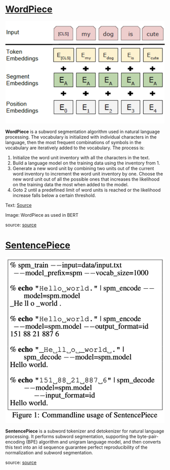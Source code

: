 # [WordPiece](https://paperswithcode.com/method/wordpiece)
![](./img/Screen_Shot_2020-05-30_at_12.57.20_PM.png)

**WordPiece** is a subword segmentation algorithm used in natural language processing.  The vocabulary is initialized with individual characters in the language, then the most frequent combinations of symbols in the vocabulary are iteratively added to the vocabulary. The process is:

1. Initialize the word unit inventory with all the characters in the text.
1. Build a language model on the training data using the inventory from 1.
1. Generate a new word unit by combining two units out of the current word inventory to increment the word unit inventory by one. Choose the new word unit out of all the possible ones that increases the likelihood on the training data the most when added to the model.
1. Goto 2 until a predefined limit of word units is reached or the likelihood increase falls below a certain threshold.

Text: [Source](https://stackoverflow.com/questions/55382596/how-is-wordpiece-tokenization-helpful-to-effectively-deal-with-rare-words-proble/55416944#55416944)

Image: WordPiece as used in BERT

source: [source](http://arxiv.org/abs/1609.08144v2)
# [SentencePiece](https://paperswithcode.com/method/sentencepiece)
![](./img/Screen_Shot_2020-05-30_at_1.12.02_PM.png)

**SentencePiece** is a subword tokenizer and detokenizer for natural language processing. It performs subword segmentation, supporting the byte-pair-encoding (BPE) algorithm and unigram language model, and then converts this text into an id sequence guarantee perfect reproducibility of the normalization and subword segmentation.

source: [source](http://arxiv.org/abs/1808.06226v1)
